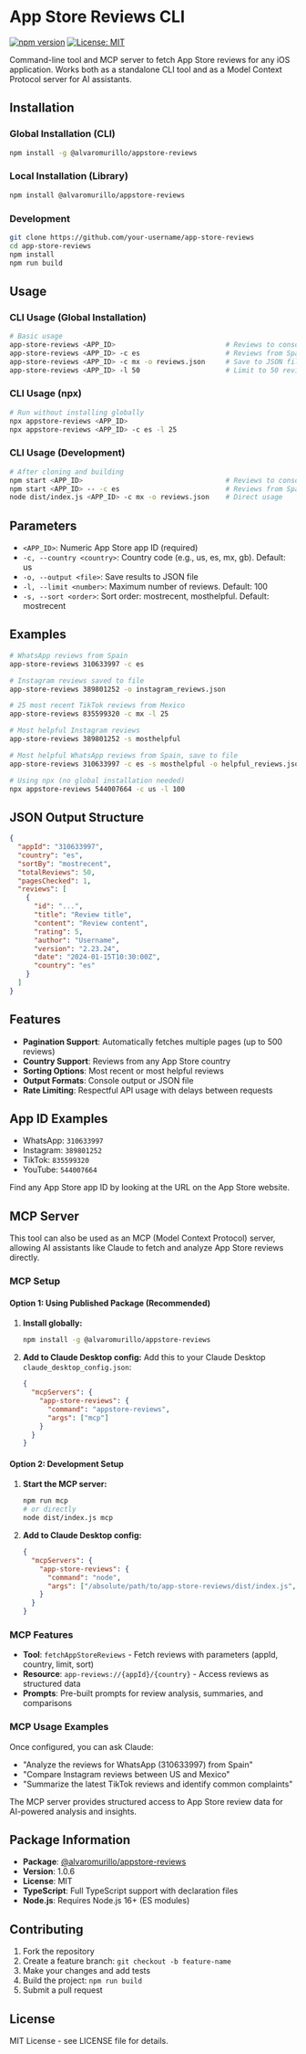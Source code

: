 # App Store Reviews CLI

[![npm version](https://badge.fury.io/js/@alvaromurillo%2Fappstore-reviews.svg)](https://badge.fury.io/js/@alvaromurillo%2Fappstore-reviews)
[![License: MIT](https://img.shields.io/badge/License-MIT-yellow.svg)](https://opensource.org/licenses/MIT)

Command-line tool and MCP server to fetch App Store reviews for any iOS application. Works both as a standalone CLI tool and as a Model Context Protocol server for AI assistants.

## Installation

### Global Installation (CLI)
```bash
npm install -g @alvaromurillo/appstore-reviews
```

### Local Installation (Library)
```bash
npm install @alvaromurillo/appstore-reviews
```

### Development
```bash
git clone https://github.com/your-username/app-store-reviews
cd app-store-reviews
npm install
npm run build
```

## Usage

### CLI Usage (Global Installation)
```bash
# Basic usage
app-store-reviews <APP_ID>                           # Reviews to console (US store)
app-store-reviews <APP_ID> -c es                     # Reviews from Spain
app-store-reviews <APP_ID> -c mx -o reviews.json     # Save to JSON file
app-store-reviews <APP_ID> -l 50                     # Limit to 50 reviews
```

### CLI Usage (npx)
```bash
# Run without installing globally
npx appstore-reviews <APP_ID>
npx appstore-reviews <APP_ID> -c es -l 25
```

### CLI Usage (Development)
```bash
# After cloning and building
npm start <APP_ID>                                   # Reviews to console
npm start <APP_ID> -- -c es                          # Reviews from Spain
node dist/index.js <APP_ID> -c mx -o reviews.json    # Direct usage
```

## Parameters

- `<APP_ID>`: Numeric App Store app ID (required)
- `-c, --country <country>`: Country code (e.g., us, es, mx, gb). Default: us
- `-o, --output <file>`: Save results to JSON file
- `-l, --limit <number>`: Maximum number of reviews. Default: 100
- `-s, --sort <order>`: Sort order: mostrecent, mosthelpful. Default: mostrecent

## Examples

```bash
# WhatsApp reviews from Spain
app-store-reviews 310633997 -c es

# Instagram reviews saved to file
app-store-reviews 389801252 -o instagram_reviews.json

# 25 most recent TikTok reviews from Mexico
app-store-reviews 835599320 -c mx -l 25

# Most helpful Instagram reviews
app-store-reviews 389801252 -s mosthelpful

# Most helpful WhatsApp reviews from Spain, save to file
app-store-reviews 310633997 -c es -s mosthelpful -o helpful_reviews.json

# Using npx (no global installation needed)
npx appstore-reviews 544007664 -c us -l 100
```

## JSON Output Structure

```json
{
  "appId": "310633997",
  "country": "es",
  "sortBy": "mostrecent",
  "totalReviews": 50,
  "pagesChecked": 1,
  "reviews": [
    {
      "id": "...",
      "title": "Review title",
      "content": "Review content",
      "rating": 5,
      "author": "Username",
      "version": "2.23.24",
      "date": "2024-01-15T10:30:00Z",
      "country": "es"
    }
  ]
}
```

## Features

- **Pagination Support**: Automatically fetches multiple pages (up to 500 reviews)
- **Country Support**: Reviews from any App Store country
- **Sorting Options**: Most recent or most helpful reviews
- **Output Formats**: Console output or JSON file
- **Rate Limiting**: Respectful API usage with delays between requests

## App ID Examples

- WhatsApp: `310633997`
- Instagram: `389801252`
- TikTok: `835599320`
- YouTube: `544007664`

Find any App Store app ID by looking at the URL on the App Store website.

## MCP Server

This tool can also be used as an MCP (Model Context Protocol) server, allowing AI assistants like Claude to fetch and analyze App Store reviews directly.

### MCP Setup

#### Option 1: Using Published Package (Recommended)
1. **Install globally:**
   ```bash
   npm install -g @alvaromurillo/appstore-reviews
   ```

2. **Add to Claude Desktop config:**
   Add this to your Claude Desktop `claude_desktop_config.json`:
   ```json
   {
     "mcpServers": {
       "app-store-reviews": {
         "command": "appstore-reviews",
         "args": ["mcp"]
       }
     }
   }
   ```

#### Option 2: Development Setup
1. **Start the MCP server:**
   ```bash
   npm run mcp
   # or directly
   node dist/index.js mcp
   ```

2. **Add to Claude Desktop config:**
   ```json
   {
     "mcpServers": {
       "app-store-reviews": {
         "command": "node",
         "args": ["/absolute/path/to/app-store-reviews/dist/index.js", "mcp"]
       }
     }
   }
   ```

### MCP Features

- **Tool**: `fetchAppStoreReviews` - Fetch reviews with parameters (appId, country, limit, sort)
- **Resource**: `app-reviews://{appId}/{country}` - Access reviews as structured data
- **Prompts**: Pre-built prompts for review analysis, summaries, and comparisons

### MCP Usage Examples

Once configured, you can ask Claude:
- "Analyze the reviews for WhatsApp (310633997) from Spain"
- "Compare Instagram reviews between US and Mexico"
- "Summarize the latest TikTok reviews and identify common complaints"

The MCP server provides structured access to App Store review data for AI-powered analysis and insights.

## Package Information

- **Package**: [@alvaromurillo/appstore-reviews](https://www.npmjs.com/package/@alvaromurillo/appstore-reviews)
- **Version**: 1.0.6
- **License**: MIT
- **TypeScript**: Full TypeScript support with declaration files
- **Node.js**: Requires Node.js 16+ (ES modules)

## Contributing

1. Fork the repository
2. Create a feature branch: `git checkout -b feature-name`
3. Make your changes and add tests
4. Build the project: `npm run build`
5. Submit a pull request

## License

MIT License - see LICENSE file for details.